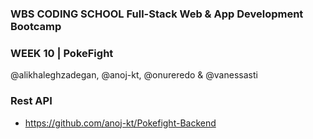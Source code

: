 ### WBS CODING SCHOOL Full-Stack Web & App Development Bootcamp
### WEEK 10 | PokeFight

@alikhaleghzadegan, @anoj-kt, @onureredo & @vanessasti 

### Rest API
- https://github.com/anoj-kt/Pokefight-Backend
